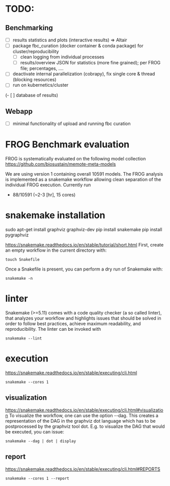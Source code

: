 # TODO:

## Benchmarking
- [ ] results statistics and plots (interactive results) => Altair
- [ ] package fbc_curation (docker container & conda package) for cluster/reproducibility
  - [ ] clean logging from individual processes 
  - [ ] results/overview JSON for statistics (more fine grained); per FROG file; percentages, ....    
- [ ] deactivate internal parallelization (cobrapy), fix single core & thread (blocking resources)
- [ ] run on kubernetics/cluster

(- [ ] database of results)

## Webapp
- [ ] minimal functionality of upload and running fbc curation


# FROG Benchmark evaluation
FROG is systematically evaluated on the following model collection
https://github.com/biosustain/memote-meta-models

We are using version 1 containing overall 10591 models. The FROG analysis is implemented
as a snakemake workflow allowing clean separation of the individual FROG execution.
Currently run
- 88/10591 (~2-3 [hr], 15 cores)

# snakemake installation

sudo apt-get install graphviz graphviz-dev
pip install snakemake
pip install pygraphviz


https://snakemake.readthedocs.io/en/stable/tutorial/short.html
First, create an empty workflow in the current directory with:
```
touch Snakefile
```
Once a Snakefile is present, you can perform a dry run of Snakemake with:
```
snakemake -n
```

# linter
Snakemake (>=5.11) comes with a code quality checker (a so called linter), that analyzes your workflow and highlights issues that should be solved in order to follow best practices, achieve maximum readability, and reproducibility. The linter can be invoked with
```
snakemake --lint
```

# execution
https://snakemake.readthedocs.io/en/stable/executing/cli.html
```
snakemake --cores 1
```

## visualization
https://snakemake.readthedocs.io/en/stable/executing/cli.html#visualization
To visualize the workflow, one can use the option --dag. This creates a representation of the DAG in the graphviz dot language which has to be postprocessed by the graphviz tool dot. E.g. to visualize the DAG that would be executed, you can issue:

```
snakemake --dag | dot | display
```

## report
https://snakemake.readthedocs.io/en/stable/executing/cli.html#REPORTS

```
snakemake --cores 1 --report
```
